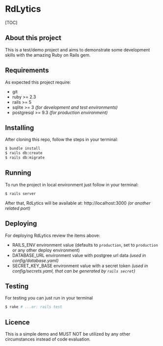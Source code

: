 # RdLytics

[TOC]

## About this project

This is a test/demo project and aims to demonstrate some development skills with the amazing Ruby on Rails gem.

## Requirements

As expected this project require:

- git
- ruby >= 2.3
- rails >= 5
- sqlite >= 3 *(for development and test environments)*
- postgresql >= 9.3 *(for production environment)*
    
## Installing

After cloning this repo, follow the steps in your terminal:

```bash
$ bundle install
$ rails db:create
$ rails db:migrate
```

## Running

To run the project in local environment just follow in your terminal:

```bash
$ rails server
```

After that, RdLytics will be available at: http://localhost:3000 *(or another related port)*

## Deploying

For deploying RdLytics review the items above:

- RAILS_ENV environment value (defaults to `production`, set to `production` or any other deploy environment)
- DATABASE_URL environment value with postgree url data *(used in config/database.yaml)*
- SECRET_KEY_BASE environment value with a secret token *(used in config/secrets.yaml, that can be generated by `rails secret`)* 

## Testing

For testing you can just run in your terminal

```bash
$ rake # ...or: rails test
```

## Licence

This is a simple demo and MUST NOT be utilized by any other circumstances instead of code evaluation.